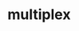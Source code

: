 ---
title: multiplex
layout: collection
permalink: /multiplex/
collection: multiplex
entries_layout: grid
classes: wide
---
